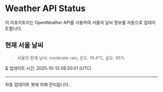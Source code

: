 
# Weather API Status

이 리포지토리는 OpenWeather API를 사용하여 서울의 날씨 정보를 자동으로 업데이트합니다.

## 현재 서울 날씨
> 서울의 현재 날씨: moderate rain, 온도: 16.4°C, 습도: 95%

⏳ 업데이트 시간: 2025-10-13 08:20:01 (UTC)

---
자동 업데이트 봇에 의해 관리됩니다.
